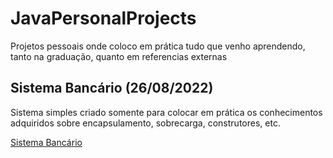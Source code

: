 # JavaPersonalProjects
Projetos pessoais onde coloco em prática tudo que venho aprendendo, tanto na graduação, quanto em referencias externas

## Sistema Bancário (26/08/2022)
Sistema simples criado somente para colocar em prática os conhecimentos adquiridos sobre encapsulamento, sobrecarga, construtores, etc.

[Sistema Bancário](https://github.com/bzr-lipe/JavaPersonalProjects/tree/SistemaBancario26-08-2022)
